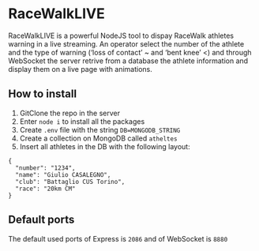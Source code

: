 # RaceWalkLIVE
RaceWalkLIVE is a powerful NodeJS tool to dispay RaceWalk athletes warning in a live streaming. An operator select the number of the athlete and the type of warning (‘loss of contact’ ~ and ‘bent knee’ <) and through WebSocket the server retrive from a database the athlete information and display them on a live page with animations.

## How to install
1. GitClone the repo in the server
2. Enter `node i` to install all the packages
3. Create `.env` file with the string `DB=MONGODB_STRING`
4. Create a collection on MongoDB called `atheltes`
5. Insert all athletes in the DB with the following layout: 
  ```
  {
    "number": "1234",
    "name": "Giulio CASALEGNO",
    "club": "Battaglio CUS Torino",
    "race": "20km CM"
  }
  ```
## Default ports
The default used ports of Express is `2086` and of WebSocket is `8880`
